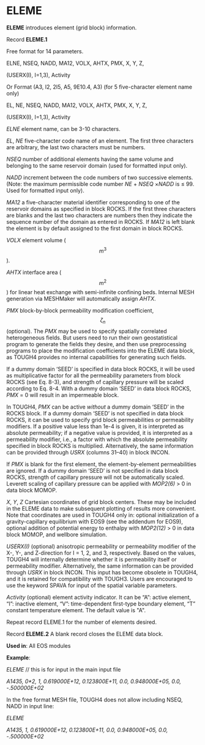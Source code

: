 # ELEME

**ELEME**            introduces element (grid block) information.

&#x20;Record **ELEME.1**

&#x20;                       Free format for 14 parameters.

&#x20;                       ELNE, NSEQ, NADD, MA12, VOLX, AHTX, PMX, X, Y, Z,

(USERX(I), I=1,3), Activity

Or Format (A3, I2, 2I5, A5, 9E10.4, A3) (for 5 five-character element name only)

&#x20;                       EL, NE, NSEQ, NADD, MA12, VOLX, AHTX, PMX, X, Y, Z,

(USERX(I), I=1,3), Activity

_ELNE_              element name, can be 3-10 characters.

_EL_, _NE_             five-character code name of an element. The first three characters are arbitrary, the last two characters must be numbers.

_NSEQ_              number of additional elements having the same volume and belonging to the same reservoir domain (used for formatted input only).

_NADD_               increment between the code numbers of two successive elements. (Note: the maximum permissible code number _NE_ + _NSEQ_ ×_NADD_ is ≤ 99. Used for formatted input only).

_MA12_              a five-character material identifier corresponding to one of the reservoir domains as specified in block ROCKS. If the first three characters are blanks and the last two characters are numbers then they indicate the sequence number of the domain as entered in ROCKS. If _MA12_ is left blank the element is by default assigned to the first domain in block ROCKS.

_VOLX_              element volume ( $$m^3$$).

_AHTX_               interface area ($$m^2$$) for linear heat exchange with semi-infinite confining beds. Internal MESH generation via MESHMaker will automatically assign _AHTX_.

_PMX_                 block-by-block permeability modification coefficient, $$\zeta _n$$ (optional). The _PMX_ may be used to specify spatially correlated heterogeneous fields. But users need to run their own geostatistical program to generate the fields they desire, and then use preprocessing programs to place the modification coefficients into the ELEME data block, as TOUGH4 provides no internal capabilities for generating such fields.

If a dummy domain ‘SEED’ is specified in data block ROCKS, it will be used as multiplicative factor for all the permeability parameters from block ROCKS (see Eq. 8-3), and strength of capillary pressure will be scaled according to Eq. 8-4. With a dummy domain ‘SEED’ in data block ROCKS, _PMX_ = 0 will result in an impermeable block.

In TOUGH4, _PMX_ can be active _without_ a dummy domain ‘SEED’ in the ROCKS block. If a dummy domain ‘SEED’ is not specified in data block ROCKS, it can be used to specify grid block permeabilities or permeability modifiers. If a positive value less than 1e-4 is given, it is interpreted as absolute permeability; if a negative value is provided, it is interpreted as a permeability modifier, i.e., a factor with which the absolute permeability specified in block ROCKS is multiplied. Alternatively, the same information can be provided through _USRX_ (columns 31–40) in block INCON.

If _PMX_ is blank for the first element, the element-by-element permeabilities are ignored. If a dummy domain ‘SEED’ is not specified in data block ROCKS, strength of capillary pressure will not be automatically scaled. Leverett scaling of capillary pressure can be applied with _MOP2(6)_ > 0 in data block MOMOP.

_X_, _Y_, _Z_             Cartesian coordinates of grid block centers. These may be included in the ELEME data to make subsequent plotting of results more convenient. Note that coordinates are used in TOUGH4 only in: optional initialization of a gravity-capillary equilibrium with EOS9 (see the addendum for EOS9), optional addition of potential energy to enthalpy with _MOP2(12)_ > 0 in data block MOMOP, and wellbore simulation.

_USERX(I)_     (optional) anisotropic permeability or permeability modifier of the X-, Y-, and Z-direction for I = 1, 2, and 3, respectively. Based on the values, TOUGH4 will internally determine whether it is permeability itself or permeability modifier. Alternatively, the same information can be provided through _USRX_ in block INCON. This input has become obsolete in TOUGH4, and it is retained for compatibility with TOUGH3. Users are encouraged to use the keyword SPAVA for input of the spatial variable parameters.&#x20;

_Activity_    (optional) element activity indicator. It can be “A”: active element, “I”: inactive element, “V”: time-dependent first-type boundary element, “T” constant temperature element. The default value is "A".&#x20;

Repeat record ELEME.1 for the number of elements desired.&#x20;

Record **ELEME.2**        A blank record closes the ELEME data block.

**Used in**: All EOS modules

**Example**:

_ELEME_                             // this is for input in the main input file

_A1435, 0\*2, 1, 0.619000E+12, 0.123800E+11, 0.0, 0.948000E+05, 0.0, -.500000E+02_

In the free format MESH file, TOUGH4 does not allow including NSEQ, NADD in input line:

_ELEME_

_A1435, 1, 0.619000E+12, 0.123800E+11, 0.0, 0.948000E+05, 0.0, -.500000E+02_
